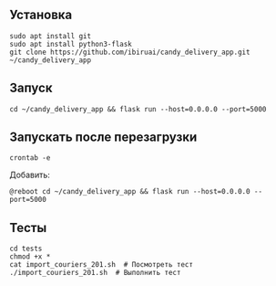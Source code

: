 Установка
---------

```shell
sudo apt install git
sudo apt install python3-flask
git clone https://github.com/ibiruai/candy_delivery_app.git ~/candy_delivery_app
```

Запуск
------

```shell
cd ~/candy_delivery_app && flask run --host=0.0.0.0 --port=5000
```

Запускать после перезагрузки
----------------------------

```shell
crontab -e
```

Добавить:

```shell
@reboot cd ~/candy_delivery_app && flask run --host=0.0.0.0 --port=5000
```

Тесты
-----

```shell
cd tests
chmod +x *
cat import_couriers_201.sh  # Посмотреть тест
./import_couriers_201.sh  # Выполнить тест
```

